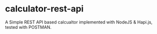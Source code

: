 # calculator-rest-api
A Simple REST API based calcualtor implemented with NodeJS & Hapi.js, tested with POSTMAN.
